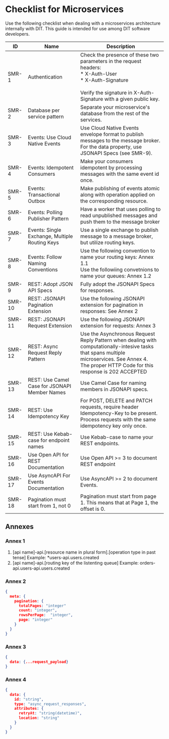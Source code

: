 # Checklist for Microservices

Use the following checklist when dealing with a microservices architecture internally with DIT. This guide is intended for use among DIT software developers. 

| ID     | Name                                           | Description                                                  |
| ------ | ---------------------------------------------- | ------------------------------------------------------------ |
| SMR-1  | Authentication                                 | Check the presence of these two parameters in the request headers:<br />* X-Auth-User<br />* X-Auth-Signature<br /><br />Verify the signature in X-Auth-Signature with a given public key. |
| SMR-2  | Database per service pattern                   | Separate your microservice's database from the rest of the services. |
| SMR-3  | Events: Use Cloud Native Events                | Use Cloud Native Events envelope format to publish messages to the message broker.<br />For the data property, use JSONAPI Specs (see SMR-9). |
| SMR-4  | Events: Idempotent Consumers                   | Make your consumers idempotent by processing messages with the same event id once. |
| SMR-5  | Events: Transactional Outbox                   | Make publishing of events atomic along with operation applied on the corresponding resource. |
| SMR-6  | Events: Polling Publisher Pattern              | Have a worker that uses polling to read unpublished messages and push them to the message broker |
| SMR-7  | Events: Single Exchange, Multiple Routing Keys | Use a single exchange to publish message to a message broker, but utilize routing keys. |
| SMR-8  | Events: Follow Naming Conventions              | Use the following convention to name your routing keys: Annex 1.1<br />Use the followiing convetnions to name your queues: Annex 1.2 |
| SMR-9  | REST: Adopt JSON API Specs                     | Fully adopt the JSONAPI Specs for responses.<br />           |
| SMR-10 | REST: JSONAPI Pagination Extension             | Use the following JSONAPI extension for pagination in responses: See Annex 2 |
| SMR-11 | REST: JSONAPI Request Extension                | Use the following JSONAPI extension for requests: Annex 3    |
| SMR-12 | REST: Async Request Reply Pattern              | Use the Asynchronous Request Reply Pattern when dealing with computationally-intesive tasks that spans multiple microservices. See Annex 4.<br />The proper HTTP Code for this response is 202 ACCEPTED |
| SMR-13 | REST: Use Camel Case for JSONAPI Member Names  | Use Camel Case for naming members in JSONAPI specs.          |
| SMR-14 | REST: Use Idempotency Key                      | For POST, DELETE and PATCH requests, require header Idempotency-Key to be present. Process requests with the same idempotency key only once. |
| SMR-15 | REST: Use Kebab-case for endpoint names        | Use Kebab-case to name your REST endpoints.                  |
| SMR-16 | Use Open API for REST Documentation            | Use Open API >= 3 to document REST endpoint                  |
| SMR-17 | Use AsyncAPI For Events Documentation          | Use AsyncAPI >= 2 to document Events.                        |
| SMR-18 | Pagination must start from 1, not 0            | Pagination must start from page 1. This means that at Page 1, the offset is 0. |




## Annexes

### Annex 1

1. [api name]-api.[resource name in plural form].[operation type in past tense]
   Example: *users-api.users.created
2. [api name]-api.[routing key of the listenting queue]
   Example: orders-api.users-api.users.created

### Annex 2

```JSON
{
  meta: {
    pagination: {
      totalPages: "integer"
      count: "integer",
      rowsPerPage:	"integer",
      page:	"integer"
    }
  }
}
```



### Annex 3

```json
{
  data: {...request_payload}
}
```



### Annex 4

```JSON
{
  data: {
    id: "string",
    type: "async_request_responses",
    attributes: {
      retryAt: "string(datetime)",
      location: "string"
    }
  }
}
```


